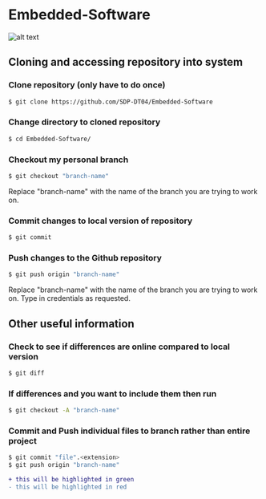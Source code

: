 # Embedded-Software

![alt text](https://assets-cdn.github.com/images/modules/logos_page/GitHub-Logo.png) <br />

## Cloning and accessing repository into system

### Clone repository (only have to do once)
```sh
$ git clone https://github.com/SDP-DT04/Embedded-Software
```

### Change directory to cloned repository
```sh
$ cd Embedded-Software/
```

### Checkout my personal branch
```sh
$ git checkout "branch-name"
```
Replace "branch-name" with the name of the branch you are trying to work on.

### Commit changes to local version of repository
```sh
$ git commit
```

### Push changes to the Github repository
```sh
$ git push origin "branch-name"
```
Replace "branch-name" with the name of the branch you are trying to work on. Type in credentials as requested.

## Other useful information

### Check to see if differences are online compared to local version
```sh
$ git diff
```

### If differences and you want to include them then run
```sh
$ git checkout -A "branch-name"
```

### Commit and Push individual files to branch rather than entire project
```sh
$ git commit "file".<extension>
$ git push origin "branch-name"
```

```diff
+ this will be highlighted in green
- this will be highlighted in red
```
